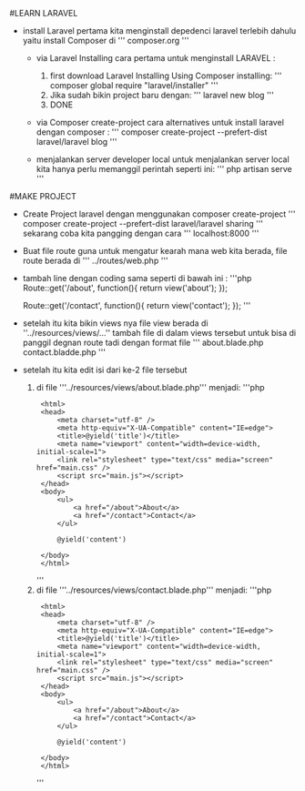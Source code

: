 #LEARN LARAVEL
- install Laravel 
    pertama kita menginstall depedenci laravel terlebih dahulu yaitu install Composer di
    '''
        composer.org
    '''

    - via Laravel Installing
        cara pertama untuk menginstall LARAVEL :
        1. first download Laravel Installing Using Composer installing:
            '''
                composer global require "laravel/installer"
            '''
        2. Jika sudah bikin project baru dengan:
            '''
                laravel new blog
            '''
        3. DONE
    
    - via Composer create-project
        cara alternatives untuk install laravel dengan composer :
        '''
            composer create-project --prefert-dist laravel/laravel blog
        '''

    - menjalankan server developer local
        untuk menjalankan server local kita hanya perlu memanggil perintah seperti ini:
        '''
            php artisan serve
        '''

#MAKE PROJECT
- Create Project laravel dengan menggunakan composer create-project
    '''
    composer create-project --prefert-dist laravel/laravel sharing
    '''
    sekarang coba kita pangging dengan cara 
    '''
    localhost:8000
    '''

- Buat file route guna untuk mengatur kearah mana web kita berada,
    file route berada di 
    '''
    ../routes/web.php
    '''

- tambah line dengan coding sama seperti di bawah ini :
    '''php
    Route::get('/about', function(){
        return view('about');
    });

    Route::get('/contact', function(){
        return view('contact');
    });
    '''

- setelah itu kita bikin views nya
    file view berada di
    ''../resources/views/...''
    tambah file di dalam views tersebut untuk bisa di panggil degnan route tadi
    dengan format file 
    '''
    about.blade.php
    contact.bladde.php
    '''

- setelah itu kita edit isi dari ke-2 file tersebut
    1. di file '''../resources/views/about.blade.php''' menjadi:
        '''php
        <!DOCTYPE html>
            <html>
            <head>
                <meta charset="utf-8" />
                <meta http-equiv="X-UA-Compatible" content="IE=edge">
                <title>@yield('title')</title>
                <meta name="viewport" content="width=device-width, initial-scale=1">
                <link rel="stylesheet" type="text/css" media="screen" href="main.css" />
                <script src="main.js"></script>
            </head>
            <body>
                <ul>
                    <a href="/about">About</a>
                    <a href="/contact">Contact</a>
                </ul>

                @yield('content')

            </body>
            </html>
        '''
    2. di file '''../resources/views/contact.blade.php''' menjadi:
        '''php
        <!DOCTYPE html>
            <html>
            <head>
                <meta charset="utf-8" />
                <meta http-equiv="X-UA-Compatible" content="IE=edge">
                <title>@yield('title')</title>
                <meta name="viewport" content="width=device-width, initial-scale=1">
                <link rel="stylesheet" type="text/css" media="screen" href="main.css" />
                <script src="main.js"></script>
            </head>
            <body>
                <ul>
                    <a href="/about">About</a>
                    <a href="/contact">Contact</a>
                </ul>

                @yield('content')

            </body>
            </html>
        '''

